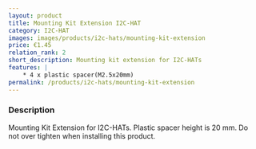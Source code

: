 ```yaml
---
layout: product
title: Mounting Kit Extension I2C-HAT
category: I2C-HAT
images: images/products/i2c-hats/mounting-kit-extension
price: €1.45
relation_rank: 2
short_description: Mounting kit extension for I2C-HATs
features: |
    * 4 x plastic spacer(M2.5x20mm)
permalink: /products/i2c-hats/mounting-kit-extension
---
```



### Description

Mounting Kit Extension for I2C-HATs. Plastic spacer height is 20 mm.
Do not over tighten when installing this product.